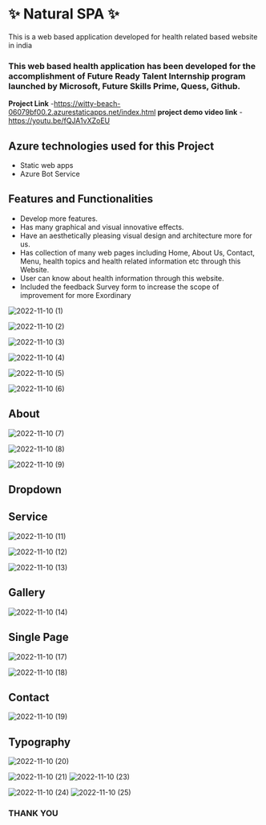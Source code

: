 # ✨  Natural SPA ✨

This is a web based application developed for health related based website in india

### This web based health application has been developed for the accomplishment of Future Ready Talent Internship program launched by Microsoft, Future Skills Prime, Quess, Github.


**Project Link** -https://witty-beach-06079bf00.2.azurestaticapps.net/index.html
**project demo video link** - https://youtu.be/fQJA1vXZoEU

## Azure technologies used for this Project

- Static web apps
- Azure Bot Service
## Features and Functionalities 
- Develop more features.
- Has many graphical and visual innovative effects.
- Have an aesthetically pleasing visual design and architecture more for us.
- Has collection of many web pages including Home, About Us, Contact, Menu, health topics and health related information etc through this Website.
- User can know about health information through this website.
- Included the feedback Survey form to increase the scope of improvement for more Exordinary 



![2022-11-10 (1)](https://user-images.githubusercontent.com/94083233/201010245-30cb2212-6fe2-45f0-84e8-d242f18c8acc.png)

![2022-11-10 (2)](https://user-images.githubusercontent.com/94083233/201010286-21d16523-76f9-48ad-baed-902a75f527c3.png)


![2022-11-10 (3)](https://user-images.githubusercontent.com/94083233/201010383-6345bf3c-442f-40c8-a202-0927966fba70.png)


![2022-11-10 (4)](https://user-images.githubusercontent.com/94083233/201010364-06742ace-40d2-42b0-a6d0-bc3b110451d8.png)

![2022-11-10 (5)](https://user-images.githubusercontent.com/94083233/201010441-5f2e90f2-c677-4a52-9788-841cfd5a57cc.png)

![2022-11-10 (6)](https://user-images.githubusercontent.com/94083233/201010465-d3f90ffa-6a45-4650-b94a-28603b5af2e4.png)


## About


![2022-11-10 (7)](https://user-images.githubusercontent.com/94083233/201010549-20219970-edc4-4e1d-ab72-7e8596713ec2.png)



![2022-11-10 (8)](https://user-images.githubusercontent.com/94083233/201010575-5ab4bfd0-bcad-435d-b1e5-292ab318aa8b.png)

![2022-11-10 (9)](https://user-images.githubusercontent.com/94083233/201010591-6efbde31-761e-4bba-97fa-f5918bc6d8f9.png)



## Dropdown
## Service


![2022-11-10 (11)](https://user-images.githubusercontent.com/94083233/201010828-860c1676-aabc-41a3-8580-5cede63da50f.png)

![2022-11-10 (12)](https://user-images.githubusercontent.com/94083233/201010890-598f3363-c846-4a0f-b20c-8239242365ee.png)



![2022-11-10 (13)](https://user-images.githubusercontent.com/94083233/201010921-e601c3a7-8a71-4b57-b6dc-46f9353434ae.png)


##  Gallery



![2022-11-10 (14)](https://user-images.githubusercontent.com/94083233/201010957-aef9a2e5-8d06-4918-8a30-ef9be978c74d.png)



## Single Page


![2022-11-10 (17)](https://user-images.githubusercontent.com/94083233/201011081-b859e82a-b4b5-4fdc-a60e-ce3d77af98d6.png)


![2022-11-10 (18)](https://user-images.githubusercontent.com/94083233/201011119-efff8772-9241-4c09-912b-1ecd01b47f6e.png)



## Contact



![2022-11-10 (19)](https://user-images.githubusercontent.com/94083233/201011158-d4aeb063-6742-4a2c-8665-4d63cdc5d721.png)





## Typography

![2022-11-10 (20)](https://user-images.githubusercontent.com/94083233/201011271-c18564aa-1051-46fb-8cbd-cf6080619196.png)


![2022-11-10 (21)](https://user-images.githubusercontent.com/94083233/201011282-8fbe8723-56b3-4f13-9832-396fafe3dcf3.png)
![2022-11-10 (23)](https://user-images.githubusercontent.com/94083233/201011290-650fffb6-4a00-4db5-90ea-6434909c2eaf.png)


![2022-11-10 (24)](https://user-images.githubusercontent.com/94083233/201011305-75e1980b-8430-4228-a230-861a347bb87e.png)
![2022-11-10 (25)](https://user-images.githubusercontent.com/94083233/201011316-f9c5e997-3e5c-457c-80d5-3651f7792e54.png)


### THANK YOU 
